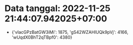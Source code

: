 # Data tanggal: 2022-11-25 21:44:07.942025+07:00

* {'vIacGPzBatGW3iMi': 1875, 'gS42WZAHIUQk9pVj': 4166, 'wUqdX0BhT2qTBpf0': 4380}
